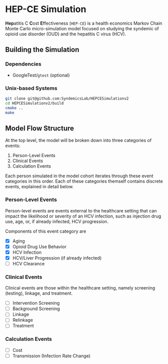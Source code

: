 # HEP-CE Simulation
**Hep**atitis C **C**ost **E**ffectiveness (`HEP-CE`) is a health economics Markov Chain Monte Carlo micro-simulation model focused on studying the syndemic of opioid use disorder (OUD) and the hepatitis C virus (HCV).

## Building the Simulation
### Dependencies
- GoogleTest/`gtest` (optional)

### Unix-based Systems
```sh
git clone git@github.com:SyndemicsLab/HEPCESimulationv2
cd HEPCESimulationv2/build
cmake ..
make
```

## Model Flow Structure
At the top level, the model will be broken down into three categories of events:

1. Person-Level Events
2. Clinical Events
3. Calculation Events

Each person simulated in the model cohort iterates through these event categories in this order.
Each of these categories themself contains discrete events, explained in detail below.

### Person-Level Events
Person-level events are events external to the healthcare setting that can impact the likelihood or severity of an HCV infection, such as injection drug use, age, or, if already infected, HCV progression.

Components of this event category are

- [X] Aging
- [x] Opioid Drug Use Behavior
- [x] HCV Infection
- [x] HCV/Liver Progression (if already infected)
- [ ] HCV Clearance

### Clinical Events
Clinical events are those within the healthcare setting, namely screening (testing), linkage, and treatment.

- [ ] Intervention Screening
- [ ] Background Screening
- [ ] Linkage
- [ ] Relinkage
- [ ] Treatment

### Calculation Events
- [ ] Cost
- [ ] Transmission (Infection Rate Change)
